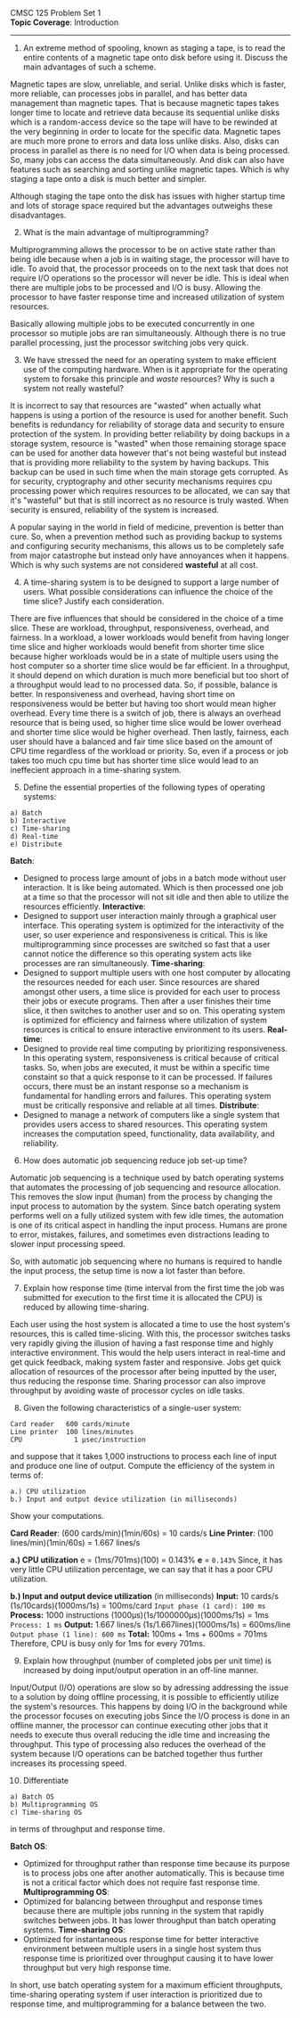 
CMSC 125 Problem Set 1  
**Topic Coverage**: Introduction

----

1) An extreme method of spooling, known as staging a tape, is to read the entire contents of a magnetic tape onto disk before using it. Discuss the main advantages of such a scheme. 

Magnetic tapes are slow, unreliable, and serial. Unlike disks which is faster, more reliable, can processes jobs in parallel, and has better data management than magnetic tapes. That is because magnetic tapes takes longer time to locate and retrieve data because its sequential unlike disks which is a random-access device so the tape will have to be rewinded at the very beginning in order to locate for the specific data. Magnetic tapes are much more prone to errors and data loss unlike disks. Also, disks can process in parallel as there is no need for I/O when data is being processed. So, many jobs can access the data simultaneously. And disk can also have features such as searching and sorting unlike magnetic tapes. Which is why staging a tape onto a disk is much better and simpler.

Although staging the tape onto the disk has issues with higher startup time and lots of storage space required but the advantages outweighs these disadvantages.

2) What is the main advantage of multiprogramming?

Multiprogramming allows the processor to be on active state rather than being idle because when a job is in waiting stage, the processor will have to idle. To avoid that, the processor proceeds on to the next task that does not require I/O operations so the processor will never be idle. This is ideal when there are multiple jobs to be processed and I/O is busy. Allowing the processor to have faster response time and increased utilization of system resources.

Basically allowing multiple jobs to be executed concurrently in one processor so mutiple jobs are ran simultaneously. Although there is no true parallel processing, just the processor switching jobs very quick.









3) We have stressed the need for an operating system to make efficient use of the computing hardware. When is it appropriate for the operating system to forsake this principle and *waste* resources? Why is such a system not really wasteful?

It is incorrect to say that resources are "wasted" when actually what happens is using a portion of the resource is used for another benefit. Such benefits is redundancy for reliability of storage data and security to ensure protection of the system. In providing better reliability by doing backups in a storage system, resource is "wasted" when those remaining storage space can be used for another data however that's not being wasteful but instead that is providing more reliability to the system by having backups. This backup can be used in such time when the main storage gets corrupted. As for security, cryptography and other security mechanisms requires cpu processing power which requires resources to be allocated, we can say that it's "wasteful" but that is still incorrect as no resource is truly wasted. When security is ensured, reliability of the system is increased.

A popular saying in the world in field of medicine, prevention is better than cure. So, when a prevention method such as providing backup to systems and configuring security mechanisms, this allows us to be completely safe from major catastrophe but instead only have annoyances when it happens. Which is why such systems are not considered **wasteful** at all cost.


4) A time-sharing system is to be designed to support a large number of users. What possible considerations can influence the choice of the time slice? Justify each consideration.

There are five influences that should be considered in the choice of a time slice. These are workload, throughput, responsiveness, overhead, and fairness. 
In a workload, a lower workloads would benefit from having longer time slice and higher workloads would benefit from shorter time slice because higher workloads would be in a state of multiple users using the host computer so a shorter time slice would be far efficient.
In a throughput, it should depend on which duration is much more beneficial but too short of a throughput would lead to no processed data. So, if possible, balance is better.
In responsiveness and overhead, having short time on responsiveness would be better but having too short would mean higher overhead. Every time there is a switch of job, there is always an overhead resource that is being used, so higher time slice would be lower overhead and shorter time slice would be higher overhead. 
Then lastly, fairness, each user should have a balanced and fair time slice based on the amount of CPU time regardless of the workload or priority. So, even if a process or job takes too much cpu time but has shorter time slice would lead to an ineffecient approach in a time-sharing system.








5) Define the essential properties of the following types of operating systems:
```
a) Batch
b) Interactive
c) Time-sharing
d) Real-time
e) Distribute
```
**Batch**:
- Designed to process large amount of jobs in a batch mode without user interaction. It is like being automated. Which is then processed one job at a time so that the processor will not sit idle and then able to utilize the resources efficiently.
**Interactive**:
- Designed to support user interaction mainly through a graphical user interface. This operating system is optimized for the interactivity of the user, so user experience and responsiveness is critical. This is like multiprogramming since processes are switched so fast that a user cannot notice the difference so this operating system acts like processes are ran simultaneously.
**Time-sharing**:
- Designed to support multiple users with one host computer by allocating the resources needed for each user. Since resources are shared amongst other users, a time slice is provided for each user to process their jobs or execute programs. Then after a user finishes their time slice, it then switches to another user and so on. This operating system is optimized for efficiency and fairness where utilization of system resources is critical to ensure interactive environment to its users.
**Real-time**:
- Designed to provide real time computing by prioritizing responsiveness. In this operating system, responsiveness is critical because of critical tasks. So, when jobs are executed, it must be within a specific time constaint so that a quick response to it can be processed. If failures occurs, there must be an instant response so a mechanism is fundamental for handling errors and failures. This operating system must be critically responsive and reliable at all times.
**Distribute**:
- Designed to manage a network of computers like a single system that provides users access to shared resources. This operating system increases the computation speed, functionality, data availability, and reliability. 




6) How does automatic job sequencing reduce job set-up time?

Automatic job sequencing is a technique used  by batch operating systems that automates the processing of job sequencing and resource allocation. This removes the slow input (human) from the process by changing the input process to automation by the system. Since batch operating system performs well on a fully utilized system with few idle times, the automation is one of its critical aspect in handling the input process. Humans are prone to error, mistakes, failures, and sometimes even distractions leading to slower input processing speed. 

So, with automatic job sequencing where no humans is required to handle the input process, the setup time is now a lot faster than before.

7) Explain how response time (time interval from the first time the job was submitted for execution to the first time it is allocated the CPU) is reduced by allowing time-sharing.

Each user using the host system is allocated a time to use the host system's resources, this is called time-slicing. With this, the processor switches tasks very rapidly giving the illusion of having a fast response time and highly interactive environment. This would the help users interact in real-time and get quick feedback, making system faster and responsive. Jobs get quick allocation of resources of the processor after being inputted by the user, thus reducing the response time. Sharing processor can also improve throughput by avoiding waste of processor cycles on idle tasks.


8) Given the following characteristics of a single-user system: 
```
Card reader   600 cards/minute  
Line printer  100 lines/minutes  
CPU             1 μsec/instruction
```
and suppose that it takes 1,000 instructions to process each line of input and produce one line of output. Compute the efficiency of the system in terms of:
```
a.) CPU utilization
b.) Input and output device utilization (in milliseconds)
```
Show your computations.

**Card Reader**:
(600 cards/min)(1min/60s) = 10 cards/s
**Line Printer**:
(100 lines/min)(1min/60s) = 1.667 lines/s

**a.) CPU utilization**
	e = (1ms/701ms)(100) = 0.143%
	**e** = `0.143%`
	Since, it has very little CPU utilization percentage, we can say that it has a poor CPU utilization.

**b.) Input and output device utilization** (in milliseconds)
	**Input:** 10 cards/s
		(1s/10cards)(1000ms/1s) = 100ms/card
		`Input phase (1 card): 100 ms`
	**Process:** 1000 instructions
		  (1000μs)(1s/1000000μs)(1000ms/1s) = 1ms
		`Process: 1 ms`
	 **Output:** 1.667 lines/s
		  (1s/1.667lines)(1000ms/1s) = 600ms/line
		`Output phase (1 line): 600 ms`
	**Total:**  100ms + 1ms + 600ms = 701ms
	Therefore, CPU is busy only for 1ms for every 701ms.


9) Explain how throughput (number of completed jobs per unit time) is increased by doing input/output operation in an off-line manner.

Input/Output (I/O) operations are slow so by adressing addressing the issue to a solution by doing offline processing, it is possible to efficiently utilize the system's resources. This happens by doing I/O in the background while the processor focuses on executing jobs Since the I/O process is done in an offline manner, the processor can continue executing other jobs that it needs to execute thus overall reducing the idle time and increasing the throughput. This type of processing also reduces the overhead of the system because I/O operations can be batched together thus further increases its processing speed.


10) Differentiate
```
a) Batch OS
b) Multiprogramming OS
c) Time-sharing OS
```
in terms of throughput and response time.

**Batch OS**:
- Optimized for throughput rather than response time because its purpose is to process jobs one after another automatically. This is because time is not a critical factor which does not require fast response time.
**Multiprogramming OS**:
- Optimized for balancing between throughput and response times because there are multiple jobs running in the system that rapidly switches between jobs. It has lower throughput than batch operating systems.
**Time-sharing OS**:
- Optimized for instantaneous response time for better interactive environment between multiple users in a single host system thus response time is prioritized over throughput causing it to have lower throughput but very high response time.

In short, use batch operating system for a maximum efficient throughputs, time-sharing operating system if user interaction is prioritized due to response time, and multiprogramming for a balance between the two.